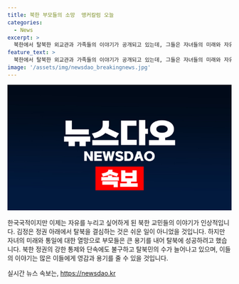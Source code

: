 ```yaml
---
title: 북한 부모들의 소망  앵커칼럼 오늘
categories:
  - News
excerpt: >
  북한에서 탈북한 외교관과 가족들의 이야기가 공개되고 있는데, 그들은 자녀들의 미래와 자유로운 사는 것을 희망하고 있다. 북한의 엘리트들도 자녀들을 외국으로 보내 통일에 희망을 키우려 하고 있다. 그러나 북한 내부의 단속은 가혹하며, 최근에는 중학생 30여 명이 총살당하거나 사형을 선고받는 등 청소년들이 피해를 입었다. 이에 대한 부모들의 마음은 어떨지에 대한 고민이 이어지고 있다. 이러한 상황 속에서도 북한 부모들은 통일을 향한 열망을 계속 간직하고 있음을 알 수 있다.
feature_text: >
  북한에서 탈북한 외교관과 가족들의 이야기가 공개되고 있는데, 그들은 자녀들의 미래와 자유로운 사는 것을 희망하고 있다. 북한의 엘리트들도 자녀들을 외국으로 보내 통일에 희망을 키우려 하고 있다. 그러나 북한 내부의 단속은 가혹하며, 최근에는 중학생 30여 명이 총살당하거나 사형을 선고받는 등 청소년들이 피해를 입었다. 이에 대한 부모들의 마음은 어떨지에 대한 고민이 이어지고 있다. 이러한 상황 속에서도 북한 부모들은 통일을 향한 열망을 계속 간직하고 있음을 알 수 있다.
image: '/assets/img/newsdao_breakingnews.jpg'
---
```


<p><img src="/assets/img/newsdao_breakingnews.jpg" alt="bookingtag 속보" /></p>

<p>한국국적이지만 이제는 자유를 누리고 싶어하게 된 북한 교민들의 이야기가 인상적입니다. 김정은 정권 아래에서 탈북을 결심하는 것은 쉬운 일이 아니었을 것입니다. 하지만 자녀의 미래와 통일에 대한 열망으로 부모들은 큰 용기를 내어 탈북에 성공하려고 했습니다. 북한 정권의 강한 통제와 단속에도 불구하고 탈북민의 수가 늘어나고 있으며, 이들의 이야기는 많은 이들에게 영감과 용기를 줄 수 있을 것입니다.</p>
실시간 뉴스 속보는, <a href="https://newsdao.kr" rel="dofollow">https://newsdao.kr</a>



